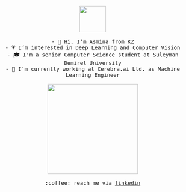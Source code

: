 <p align="center">
  <img src="https://images-wixmp-ed30a86b8c4ca887773594c2.wixmp.com/f/3c918296-e6bb-4384-ac65-125f526f46da/ddeyy5k-261c8611-b2a5-4396-bccd-74c37ce64c46.gif?token=eyJ0eXAiOiJKV1QiLCJhbGciOiJIUzI1NiJ9.eyJzdWIiOiJ1cm46YXBwOjdlMGQxODg5ODIyNjQzNzNhNWYwZDQxNWVhMGQyNmUwIiwiaXNzIjoidXJuOmFwcDo3ZTBkMTg4OTgyMjY0MzczYTVmMGQ0MTVlYTBkMjZlMCIsIm9iaiI6W1t7InBhdGgiOiJcL2ZcLzNjOTE4Mjk2LWU2YmItNDM4NC1hYzY1LTEyNWY1MjZmNDZkYVwvZGRleXk1ay0yNjFjODYxMS1iMmE1LTQzOTYtYmNjZC03NGMzN2NlNjRjNDYuZ2lmIn1dXSwiYXVkIjpbInVybjpzZXJ2aWNlOmZpbGUuZG93bmxvYWQiXX0.yY2G_2MGgjA3aDtRtiTxoRJrWvqpGZu7IX1tvQq8FoU" width="70px">
  <br><br>
  <samp>
- 👋 Hi, I’m Asmina from KZ<br>
- 💗 I’m interested in Deep Learning and Computer Vision<br>
- 🎓 I'm a senior Computer Science student at Suleyman Demirel University<br>
- 🧠 I’m currently working at Cerebra.ai Ltd. as Machine Learning Engineer<br><br>
    <img src="https://i.imgur.com/kdKhgx6.gif" width="240px" align="center"><br><br>
    :coffee: reach me via <a href="https://linkedin.com/in/https://www.linkedin.com/in/asmina-barkhandinova-6540a816b/">linkedin</a>
  </samp>
</p>


<!---
asminabarkhandin/asminabarkhandin is a ✨ special ✨ repository because its `README.md` (this file) appears on your GitHub profile.
You can click the Preview link to take a look at your changes.
--->
